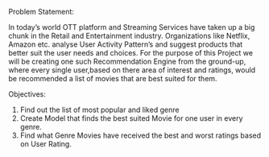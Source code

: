 Problem Statement:

In today’s world OTT platform and Streaming Services have taken up a big chunk in the Retail and Entertainment industry.
Organizations like Netflix, Amazon etc. analyse User Activity Pattern’s and suggest products that better suit the user needs and
choices.
For the purpose of this Project we will be creating one such Recommendation Engine from the ground-up, where every single user,based on there area of interest and ratings,
would be recommended a list of movies that are best suited for them.

Objectives:
1. Find out the list of most popular and liked genre
2. Create Model that finds the best suited Movie for one user in every genre.
3. Find what Genre Movies have received the best and worst ratings based on User Rating.

